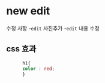 # new edit
수정 사항
-`edit` 사진추가
-`edit` 내용 수정



## css 효과
```css
      h1{
      color : red;
      }
```      
